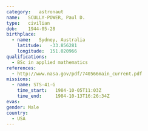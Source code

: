 ```yaml
---
category:	astronaut
name:	SCULLY-POWER, Paul D.
type:	civilian
dob:	1944-05-28
birthplace:
  - name:	Sydney, Australia
    latitude:	-33.856281
    longitude:	151.020966
qualifications:
  - BSc in applied mathematics
references:
  - http://www.nasa.gov/pdf/740566main_current.pdf
missions:
  - name: STS-41-G
    time_start:   1984-10-05T11:03Z
    time_end:     1984-10-13T16:26:34Z
evas:
gender:	Male
country:
  - USA
---
```

